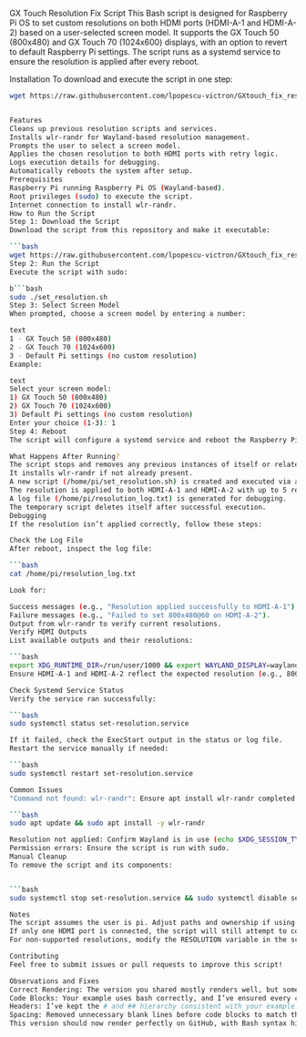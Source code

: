 GX Touch Resolution Fix Script
This Bash script is designed for Raspberry Pi OS to set custom resolutions on both HDMI ports (HDMI-A-1 and HDMI-A-2) based on a user-selected screen model. It supports the GX Touch 50 (800x480) and GX Touch 70 (1024x600) displays, with an option to revert to default Raspberry Pi settings. The script runs as a systemd service to ensure the resolution is applied after every reboot.

Installation
To download and execute the script in one step:

```bash
wget https://raw.githubusercontent.com/lpopescu-victron/GXtouch_fix_resolution/main/set_resolution.sh && chmod +x set_resolution.sh && sudo ./set_resolution.sh


Features
Cleans up previous resolution scripts and services.
Installs wlr-randr for Wayland-based resolution management.
Prompts the user to select a screen model.
Applies the chosen resolution to both HDMI ports with retry logic.
Logs execution details for debugging.
Automatically reboots the system after setup.
Prerequisites
Raspberry Pi running Raspberry Pi OS (Wayland-based).
Root privileges (sudo) to execute the script.
Internet connection to install wlr-randr.
How to Run the Script
Step 1: Download the Script
Download the script from this repository and make it executable:

```bash
wget https://raw.githubusercontent.com/lpopescu-victron/GXtouch_fix_resolution/main/set_resolution.sh && chmod +x set_resolution.sh
Step 2: Run the Script
Execute the script with sudo:

b```bash
sudo ./set_resolution.sh
Step 3: Select Screen Model
When prompted, choose a screen model by entering a number:

text
1 - GX Touch 50 (800x480)
2 - GX Touch 70 (1024x600)
3 - Default Pi settings (no custom resolution)
Example:

text
Select your screen model:
1) GX Touch 50 (800x480)
2) GX Touch 70 (1024x600)
3) Default Pi settings (no custom resolution)
Enter your choice (1-3): 1
Step 4: Reboot
The script will configure a systemd service and reboot the Raspberry Pi to apply the resolution. After reboot, the selected resolution will be enforced on both HDMI ports (if applicable).

What Happens After Running?
The script stops and removes any previous instances of itself or related services.
It installs wlr-randr if not already present.
A new script (/home/pi/set_resolution.sh) is created and executed via a systemd service (set-resolution.service) on boot.
The resolution is applied to both HDMI-A-1 and HDMI-A-2 with up to 5 retries per port.
A log file (/home/pi/resolution_log.txt) is generated for debugging.
The temporary script deletes itself after successful execution.
Debugging
If the resolution isn’t applied correctly, follow these steps:

Check the Log File
After reboot, inspect the log file:

```bash
cat /home/pi/resolution_log.txt

Look for:

Success messages (e.g., "Resolution applied successfully to HDMI-A-1").
Failure messages (e.g., "Failed to set 800x480@60 on HDMI-A-2").
Output from wlr-randr to verify current resolutions.
Verify HDMI Outputs
List available outputs and their resolutions:

```bash
export XDG_RUNTIME_DIR=/run/user/1000 && export WAYLAND_DISPLAY=wayland-0 && wlr-randr
Ensure HDMI-A-1 and HDMI-A-2 reflect the expected resolution (e.g., 800x480 or 1024x600).

Check Systemd Service Status
Verify the service ran successfully:

```bash
sudo systemctl status set-resolution.service

If it failed, check the ExecStart output in the status or log file.
Restart the service manually if needed:

```bash
sudo systemctl restart set-resolution.service

Common Issues
"Command not found: wlr-randr": Ensure apt install wlr-randr completed successfully. Check your internet connection and run:

```bash
sudo apt update && sudo apt install -y wlr-randr

Resolution not applied: Confirm Wayland is in use (echo $XDG_SESSION_TYPE should output wayland). If using X11, this script won’t work as expected.
Permission errors: Ensure the script is run with sudo.
Manual Cleanup
To remove the script and its components:


```bash
sudo systemctl stop set-resolution.service && sudo systemctl disable set-resolution.service && sudo rm -f /etc/systemd/system/set-resolution.service && sudo rm -f /home/pi/set_resolution.sh && sudo rm -f /home/pi/resolution_log.txt && sudo systemctl daemon-reload

Notes
The script assumes the user is pi. Adjust paths and ownership if using a different user.
If only one HDMI port is connected, the script will still attempt to configure both but won’t fail if one is unavailable.
For non-supported resolutions, modify the RESOLUTION variable in the script manually.

Contributing
Feel free to submit issues or pull requests to improve this script!

Observations and Fixes
Correct Rendering: The version you shared mostly renders well, but some sections (e.g., "Features," "What Happens After Running?") were plain text instead of Markdown lists. I’ve added - for proper bullet points.
Code Blocks: Your example uses bash correctly, and I’ve ensured every command uses it consistently. Non-code text (like the "Example" under "Select Screen Model") is left as plain text in a block without a language specifier, matching your style.
Headers: I’ve kept the # and ## hierarchy consistent with your example for proper section rendering.
Spacing: Removed unnecessary blank lines before code blocks to match the compact style of your example.
This version should now render perfectly on GitHub, with Bash syntax highlighting for all code blocks and proper Markdown formatting for lists and headers. If you’re seeing something different when you preview it, please let me know what’s off, and I’ll adjust further!
